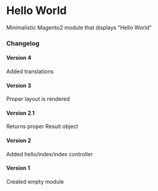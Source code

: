 # Hello World

Minimalistic Magento2 module that displays "Hello World"

### Changelog

#### Version 4
Added translations

#### Version 3
Proper layout is rendered

#### Version 2.1
Returns proper Result object

#### Version 2
Added hello/index/index controller

#### Version 1
Created empty module